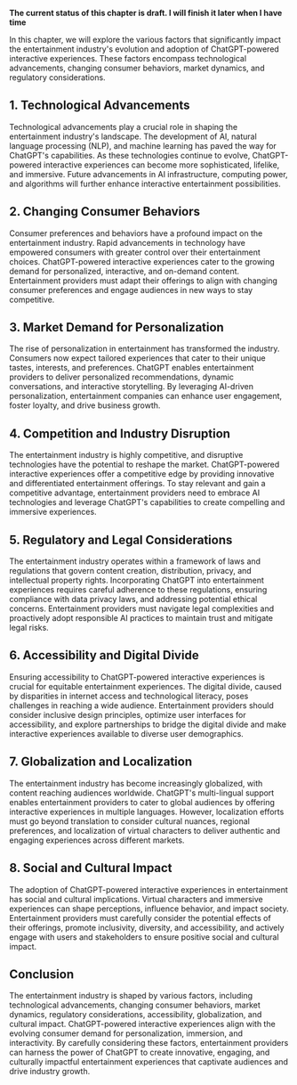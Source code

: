 **The current status of this chapter is draft. I will finish it later when I have time**

In this chapter, we will explore the various factors that significantly impact the entertainment industry's evolution and adoption of ChatGPT-powered interactive experiences. These factors encompass technological advancements, changing consumer behaviors, market dynamics, and regulatory considerations.

**1. Technological Advancements**
---------------------------------

Technological advancements play a crucial role in shaping the entertainment industry's landscape. The development of AI, natural language processing (NLP), and machine learning has paved the way for ChatGPT's capabilities. As these technologies continue to evolve, ChatGPT-powered interactive experiences can become more sophisticated, lifelike, and immersive. Future advancements in AI infrastructure, computing power, and algorithms will further enhance interactive entertainment possibilities.

**2. Changing Consumer Behaviors**
----------------------------------

Consumer preferences and behaviors have a profound impact on the entertainment industry. Rapid advancements in technology have empowered consumers with greater control over their entertainment choices. ChatGPT-powered interactive experiences cater to the growing demand for personalized, interactive, and on-demand content. Entertainment providers must adapt their offerings to align with changing consumer preferences and engage audiences in new ways to stay competitive.

**3. Market Demand for Personalization**
----------------------------------------

The rise of personalization in entertainment has transformed the industry. Consumers now expect tailored experiences that cater to their unique tastes, interests, and preferences. ChatGPT enables entertainment providers to deliver personalized recommendations, dynamic conversations, and interactive storytelling. By leveraging AI-driven personalization, entertainment companies can enhance user engagement, foster loyalty, and drive business growth.

**4. Competition and Industry Disruption**
------------------------------------------

The entertainment industry is highly competitive, and disruptive technologies have the potential to reshape the market. ChatGPT-powered interactive experiences offer a competitive edge by providing innovative and differentiated entertainment offerings. To stay relevant and gain a competitive advantage, entertainment providers need to embrace AI technologies and leverage ChatGPT's capabilities to create compelling and immersive experiences.

**5. Regulatory and Legal Considerations**
------------------------------------------

The entertainment industry operates within a framework of laws and regulations that govern content creation, distribution, privacy, and intellectual property rights. Incorporating ChatGPT into entertainment experiences requires careful adherence to these regulations, ensuring compliance with data privacy laws, and addressing potential ethical concerns. Entertainment providers must navigate legal complexities and proactively adopt responsible AI practices to maintain trust and mitigate legal risks.

**6. Accessibility and Digital Divide**
---------------------------------------

Ensuring accessibility to ChatGPT-powered interactive experiences is crucial for equitable entertainment experiences. The digital divide, caused by disparities in internet access and technological literacy, poses challenges in reaching a wide audience. Entertainment providers should consider inclusive design principles, optimize user interfaces for accessibility, and explore partnerships to bridge the digital divide and make interactive experiences available to diverse user demographics.

**7. Globalization and Localization**
-------------------------------------

The entertainment industry has become increasingly globalized, with content reaching audiences worldwide. ChatGPT's multi-lingual support enables entertainment providers to cater to global audiences by offering interactive experiences in multiple languages. However, localization efforts must go beyond translation to consider cultural nuances, regional preferences, and localization of virtual characters to deliver authentic and engaging experiences across different markets.

**8. Social and Cultural Impact**
---------------------------------

The adoption of ChatGPT-powered interactive experiences in entertainment has social and cultural implications. Virtual characters and immersive experiences can shape perceptions, influence behavior, and impact society. Entertainment providers must carefully consider the potential effects of their offerings, promote inclusivity, diversity, and accessibility, and actively engage with users and stakeholders to ensure positive social and cultural impact.

**Conclusion**
--------------

The entertainment industry is shaped by various factors, including technological advancements, changing consumer behaviors, market dynamics, regulatory considerations, accessibility, globalization, and cultural impact. ChatGPT-powered interactive experiences align with the evolving consumer demand for personalization, immersion, and interactivity. By carefully considering these factors, entertainment providers can harness the power of ChatGPT to create innovative, engaging, and culturally impactful entertainment experiences that captivate audiences and drive industry growth.

